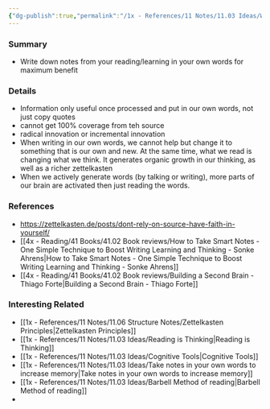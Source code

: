 ```yaml
---
{"dg-publish":true,"permalink":"/1x - References/11 Notes/11.03 Ideas/Writing notes in your own words has power/","title":"Writing notes in your own words has power","noteIcon":"","created":"2022-11-01T13:43:58.000+03:00","updated":"2024-02-14T20:18:19.932+03:00"}
---
```



### Summary
- Write down notes from your reading/learning in your own words for maximum benefit

### Details
- Information only useful once processed and put in our own words, not just copy quotes 
- cannot get 100% coverage from teh source
- radical innovation or incremental innovation
- When writing in our own words, we cannot help but change it to something that is our own and new. At the same time, what we read is changing what we think. It generates organic growth in our thinking, as well as a richer zettelkasten
- When we actively generate words (by talking or writing), more parts of our brain are activated then just reading the words.

### References
- https://zettelkasten.de/posts/dont-rely-on-source-have-faith-in-yourself/
- [[4x - Reading/41 Books/41.02 Book reviews/How to Take Smart Notes - One Simple Technique to Boost Writing Learning and Thinking - Sonke Ahrens\|How to Take Smart Notes - One Simple Technique to Boost Writing Learning and Thinking - Sonke Ahrens]]
- [[4x - Reading/41 Books/41.02 Book reviews/Building a Second Brain - Thiago Forte\|Building a Second Brain - Thiago Forte]]


### Interesting Related
- [[1x - References/11 Notes/11.06 Structure Notes/Zettelkasten Principles\|Zettelkasten Principles]]
- [[1x - References/11 Notes/11.03 Ideas/Reading is Thinking\|Reading is Thinking]]
- [[1x - References/11 Notes/11.03 Ideas/Cognitive Tools\|Cognitive Tools]]
- [[1x - References/11 Notes/11.03 Ideas/Take notes in your own words to increase memory\|Take notes in your own words to increase memory]]
- [[1x - References/11 Notes/11.03 Ideas/Barbell Method of reading\|Barbell Method of reading]]
- 

